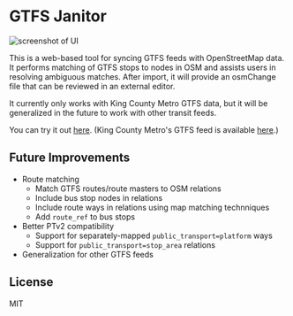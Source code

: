 # GTFS Janitor

![screenshot of UI](https://github.com/user-attachments/assets/afabf1bd-ba7f-47b7-9231-d096fe9b1a36)

This is a web-based tool for syncing GTFS feeds with OpenStreetMap data. It performs matching of GTFS stops to nodes in OSM and assists users in resolving ambiguous matches. After import, it will provide an osmChange file that can be reviewed in an external editor.

It currently only works with King County Metro GTFS data, but it will be generalized in the future to work with other transit feeds.

You can try it out [here](https://gtfs-janitor.tjhorner.dev/). (King County Metro's GTFS feed is available [here](https://www.soundtransit.org/GTFS-KCM/google_transit.zip).)

## Future Improvements

- Route matching
  - Match GTFS routes/route masters to OSM relations
  - Include bus stop nodes in relations
  - Include route ways in relations using map matching technniques
  - Add `route_ref` to bus stops
- Better PTv2 compatibility
  - Support for separately-mapped `public_transport=platform` ways
  - Support for `public_transport=stop_area` relations
- Generalization for other GTFS feeds

## License

MIT
